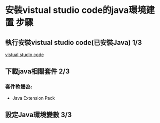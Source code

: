 # 安裝vistual studio code的java環境建置 步驟
## 執行安裝vistual studio code(已安裝Java) 1/3
[vistual studio code](https://code.visualstudio.com/docs/setup/setup-overview)

## 下載java相關套件 2/3
### 套件軟體為:
- Java Extension Pack

## 設定Java環境變數 3/3


